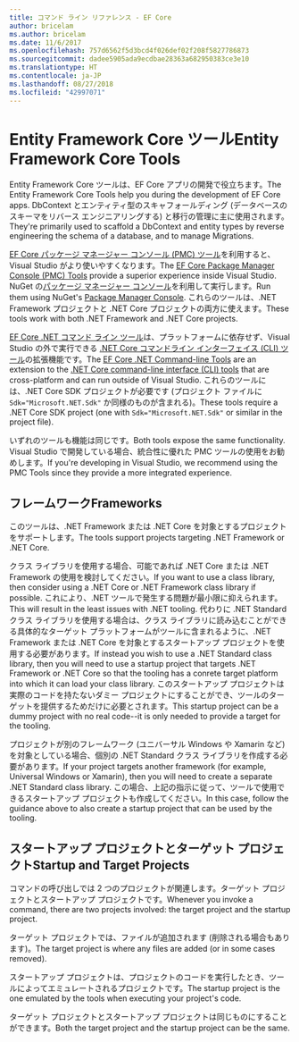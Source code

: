 ```yaml
---
title: コマンド ライン リファレンス - EF Core
author: bricelam
ms.author: bricelam
ms.date: 11/6/2017
ms.openlocfilehash: 757d6562f5d3bcd4f026def02f208f5827786873
ms.sourcegitcommit: dadee5905ada9ecdbae28363a682950383ce3e10
ms.translationtype: HT
ms.contentlocale: ja-JP
ms.lasthandoff: 08/27/2018
ms.locfileid: "42997071"
---
```

<a name="entity-framework-core-tools"></a><span data-ttu-id="0d80d-102">Entity Framework Core ツール</span><span class="sxs-lookup"><span data-stu-id="0d80d-102">Entity Framework Core Tools</span></span>
===========================
<span data-ttu-id="0d80d-103">Entity Framework Core ツールは、EF Core アプリの開発で役立ちます。</span><span class="sxs-lookup"><span data-stu-id="0d80d-103">The Entity Framework Core Tools help you during the development of EF Core apps.</span></span> <span data-ttu-id="0d80d-104">DbContext とエンティティ型のスキャフォールディング (データベースのスキーマをリバース エンジニアリングする) と移行の管理に主に使用されます。</span><span class="sxs-lookup"><span data-stu-id="0d80d-104">They're primarily used to scaffold a DbContext and entity types by reverse engineering the schema of a database, and to manage Migrations.</span></span>

<span data-ttu-id="0d80d-105">[EF Core パッケージ マネージャー コンソール (PMC) ツール][1]を利用すると、Visual Studio がより使いやすくなります。</span><span class="sxs-lookup"><span data-stu-id="0d80d-105">The [EF Core Package Manager Console (PMC) Tools][1] provide a superior experience inside Visual Studio.</span></span> <span data-ttu-id="0d80d-106">NuGet の[パッケージ マネージャー コンソール][2]を利用して実行します。</span><span class="sxs-lookup"><span data-stu-id="0d80d-106">Run them using NuGet's [Package Manager Console][2].</span></span> <span data-ttu-id="0d80d-107">これらのツールは、.NET Framework プロジェクトと .NET Core プロジェクトの両方に使えます。</span><span class="sxs-lookup"><span data-stu-id="0d80d-107">These tools work with both .NET Framework and .NET Core projects.</span></span>

<span data-ttu-id="0d80d-108">[EF Core .NET コマンド ライン ツール][3]は、プラットフォームに依存せず、Visual Studio の外で実行できる [.NET Core コマンドライン インターフェイス (CLI) ツール][4]の拡張機能です。</span><span class="sxs-lookup"><span data-stu-id="0d80d-108">The [EF Core .NET Command-line Tools][3] are an extension to the [.NET Core command-line interface (CLI) tools][4] that are cross-platform and can run outside of Visual Studio.</span></span> <span data-ttu-id="0d80d-109">これらのツールには、.NET Core SDK プロジェクトが必要です (プロジェクト ファイルに `Sdk="Microsoft.NET.Sdk"` か同様のものが含まれる)。</span><span class="sxs-lookup"><span data-stu-id="0d80d-109">These tools require a .NET Core SDK project (one with `Sdk="Microsoft.NET.Sdk"` or similar in the project file).</span></span>

<span data-ttu-id="0d80d-110">いずれのツールも機能は同じです。</span><span class="sxs-lookup"><span data-stu-id="0d80d-110">Both tools expose the same functionality.</span></span> <span data-ttu-id="0d80d-111">Visual Studio で開発している場合、統合性に優れた PMC ツールの使用をお勧めします。</span><span class="sxs-lookup"><span data-stu-id="0d80d-111">If you're developing in Visual Studio, we recommend using the PMC Tools since they provide a more integrated experience.</span></span>

<a name="frameworks"></a><span data-ttu-id="0d80d-112">フレームワーク</span><span class="sxs-lookup"><span data-stu-id="0d80d-112">Frameworks</span></span>
----------
<span data-ttu-id="0d80d-113">このツールは、.NET Framework または .NET Core を対象とするプロジェクトをサポートします。</span><span class="sxs-lookup"><span data-stu-id="0d80d-113">The tools support projects targeting .NET Framework or .NET Core.</span></span>

<span data-ttu-id="0d80d-114">クラス ライブラリを使用する場合、可能であれば .NET Core または .NET Framework の使用を検討してください。</span><span class="sxs-lookup"><span data-stu-id="0d80d-114">If you want to use a class library, then consider using a .NET Core or .NET Framework class library if possible.</span></span> <span data-ttu-id="0d80d-115">これにより、.NET ツールで発生する問題が最小限に抑えられます。</span><span class="sxs-lookup"><span data-stu-id="0d80d-115">This will result in the least issues with .NET tooling.</span></span> <span data-ttu-id="0d80d-116">代わりに .NET Standard クラス ライブラリを使用する場合は、クラス ライブラリに読み込むことができる具体的なターゲット プラットフォームがツールに含まれるように、.NET Framework または .NET Core を対象とするスタートアップ プロジェクトを使用する必要があります。</span><span class="sxs-lookup"><span data-stu-id="0d80d-116">If instead you wish to use a .NET Standard class library, then you will need to use a startup project that targets .NET Framework or .NET Core so that the tooling has a conrete target platform into which it can load your class library.</span></span> <span data-ttu-id="0d80d-117">このスタートアップ プロジェクトは実際のコードを持たないダミー プロジェクトにすることができ、ツールのターゲットを提供するためだけに必要とされます。</span><span class="sxs-lookup"><span data-stu-id="0d80d-117">This startup project can be a dummy project with no real code--it is only needed to provide a target for the tooling.</span></span>

<span data-ttu-id="0d80d-118">プロジェクトが別のフレームワーク (ユニバーサル Windows や Xamarin など) を対象としている場合、個別の .NET Standard クラス ライブラリを作成する必要があります。</span><span class="sxs-lookup"><span data-stu-id="0d80d-118">If your project targets another framework (for example, Universal Windows or Xamarin), then you will need to create a separate .NET Standard class library.</span></span> <span data-ttu-id="0d80d-119">この場合、上記の指示に従って、ツールで使用できるスタートアップ プロジェクトも作成してください。</span><span class="sxs-lookup"><span data-stu-id="0d80d-119">In this case, follow the guidance above to also create a startup project that can be used by the tooling.</span></span>

<a name="startup-and-target-projects"></a><span data-ttu-id="0d80d-120">スタートアップ プロジェクトとターゲット プロジェクト</span><span class="sxs-lookup"><span data-stu-id="0d80d-120">Startup and Target Projects</span></span>
---------------------------
<span data-ttu-id="0d80d-121">コマンドの呼び出しでは 2 つのプロジェクトが関連します。ターゲット プロジェクトとスタートアップ プロジェクトです。</span><span class="sxs-lookup"><span data-stu-id="0d80d-121">Whenever you invoke a command, there are two projects involved: the target project and the startup project.</span></span>

<span data-ttu-id="0d80d-122">ターゲット プロジェクトでは、ファイルが追加されます (削除される場合もあります)。</span><span class="sxs-lookup"><span data-stu-id="0d80d-122">The target project is where any files are added (or in some cases removed).</span></span>

<span data-ttu-id="0d80d-123">スタートアップ プロジェクトは、プロジェクトのコードを実行したとき、ツールによってエミュレートされるプロジェクトです。</span><span class="sxs-lookup"><span data-stu-id="0d80d-123">The startup project is the one emulated by the tools when executing your project's code.</span></span>

<span data-ttu-id="0d80d-124">ターゲット プロジェクトとスタートアップ プロジェクトは同じものにすることができます。</span><span class="sxs-lookup"><span data-stu-id="0d80d-124">Both the target project and the startup project can be the same.</span></span>


  [1]: powershell.md
  [2]: https://docs.microsoft.com/nuget/tools/package-manager-console
  [3]: dotnet.md
  [4]: https://docs.microsoft.com/dotnet/core/tools/
